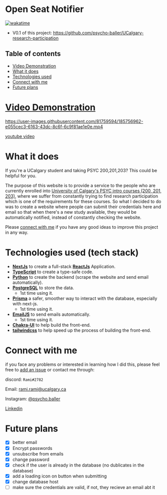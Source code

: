 # Open Seat Notifier

[![wakatime](https://wakatime.com/badge/user/33addb7e-f5e6-470b-a55b-0a8babc62ebb/project/790ea500-6623-4ca0-8d24-29c31f9bb2c5.svg?style=flat-square)](https://wakatime.com/badge/user/33addb7e-f5e6-470b-a55b-0a8babc62ebb/project/790ea500-6623-4ca0-8d24-29c31f9bb2c5)

- V0.1 of this project: https://github.com/psycho-baller/UCalgary-research-participation

## Table of contents

- [Video Demonstration](#video-demonstration)
- [What it does](#what-it-does)
- [Technologies used](#technologies-used-tech-stack)
- [Connect with me](#connect-with-me)
- [Future plans](#future-plans)

# [Video Demonstration](https://youtu.be/25zjPEMxwbk)

https://user-images.githubusercontent.com/81759594/185756962-e055cec3-6163-43dc-8c6f-6c9f81ae1e0e.mp4

[youtube video](https://youtu.be/25zjPEMxwbk)

# What it does

If you're a UCalgary student and taking PSYC 200,201,203? This could be helpful for you.

The purpose of this website is to provide a service to the people who are currently enrolled into [University of Calgary's PSYC intro courses (200, 201, 203)](https://www.ucalgary.ca/pubs/calendar/current/psychology.html), where we suffer from constantly trying to find research participation which is one of the requirements for these courses. So what I decided to do was to create a website where people can submit their credentials here and email so that when there's a new study available, they would be automatically notified, instead of constantly checking the website.

Please [connect with me](#connect-with-me) if you have any good ideas to improve this project in any way.

# Technologies used (tech stack)

- **[NextJs](https://nextjs.org/)** to create a full-stack **[ReactJs](https://reactjs.org/)** Application.
- **[TypeScript](https://www.typescriptlang.org/)** to create a type-safe code.
- **[Python](https://www.python.org/)** to create the backend (scrape the website and send email automatically).
- **[PostgreSQL](https://www.postgresql.org/)** to store the data.
  - 1st time using it.
- **[Prisma](https://www.prisma.io/)** a safer, smoother way to interact with the database, especially with next-js.
  - 1st time using it.
- **[EmailJS](https://www.emailjs.com/)** to send emails automatically.
  - 1st time using it.
- **[Chakra-UI](https://chakra-ui.com/)** to help build the front-end.
- **[tailwindcss](https://tailwindcss.com/)** to help speed up the process of building the front-end.

# Connect with me

if you face any problems or interested in learning how I did this, please feel free to [add an issue](https://github.com/psycho-baller/open-seat-Notifier/issues) or contact me through:

discord: `Rami#2782`

Email: [rami.rami@ucalgary.ca](mailto:rami.rami@ucalgary.ca)

Instagram: [@psycho.baller](https://www.instagram.com/psycho.baller/)

[Linkedin](https://www.linkedin.com/in/rami--maalouf/)

# Future plans

- [X] better email
- [X] Encrypt passwords
- [X] unsubscribe from emails
- [X] change password
- [X] check if the user is already in the database (no dublicates in the database)
- [X] add a loading icon on button when submitting
- [X] change database host
- [ ] make sure the credentials are valid, if not, they recieve an email abt it
